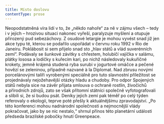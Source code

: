 ```yaml
---
title: Místo doslovu
contentType: prose
---
```


  

Neopodstatněná víra lidí v to, že „někdo nahoře“ za ně v zájmu všech – tedy i v jejich – hrozivou situaci nakonec vyřeší, paralyzuje myšlení a otupuje přirozený pud sebezáchovy. Z osudové letargie je mohou vyvést snad již jen akce typu té, kterou se podařilo uspořádat v červnu roku 1992 v Rio de Janeiru. Poklábosit si sem přijelo snad sto „hlav států a vlád suverénních zemí“. Podávaly se šunkové závitky s chřestem, holubičí vajíčka v salámu, plátky lososa a lodičky s kuřecím kari, po nichž následovaly kukuřičné krokety, jemně krájená studená ryba surubi v jogurtové omáčce a pečené hovězí se zeleninou, případně nazvané à la Diplomat. Nad zbrusu novými porcelánovými talíři vyrobenými speciálně pro tuto slavnostní příležitost se projednávaly nejožehavější otázky hladu a chudoby. Pro odpor Spojených států nebyla sice na závěr přijata smlouva o ochraně rostlin, živočichů a přírodních zdrojů, zato se však přítomní státníci společně vyfotografovali a slíbili si, že si budou psát. Deníky jejich zemí pak téměř po celý týden referovaly o ekologii, teprve poté přešly k aktuálnějšímu zpravodajství. „Po této konferenci mohou nadnárodní společnosti a nejmocnější vlády pokračovat, jako by se nic nestalo,“ shrnul přínos této planetární události předseda brazilské pobočky hnutí Greenpeace.
